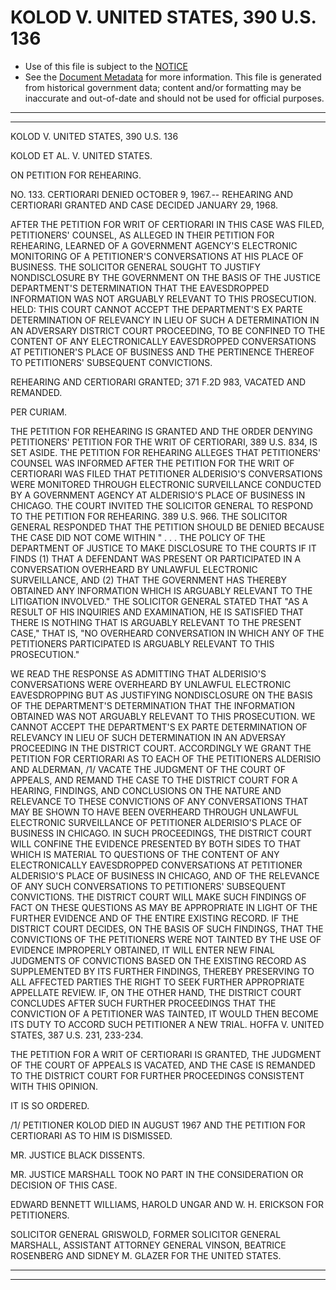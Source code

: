 ---
---

# KOLOD V. UNITED STATES, 390 U.S. 136

* Use of this file is subject to the [NOTICE](https://github.com/publicdocs/notice/blob/master/NOTICE)
* See the [Document Metadata](../../../) for more information.
  This file is generated from historical government data; content and/or formatting may be inaccurate and out-of-date and should not be used for official purposes.

----------
----------

KOLOD V. UNITED STATES, 390 U.S. 136

KOLOD ET AL. V. UNITED STATES.

ON PETITION FOR REHEARING.

NO. 133.  CERTIORARI DENIED OCTOBER 9, 1967.-- REHEARING AND CERTIORARI GRANTED AND CASE DECIDED JANUARY 29, 1968.

AFTER THE PETITION FOR WRIT OF CERTIORARI IN THIS CASE WAS FILED, PETITIONERS' COUNSEL, AS ALLEGED IN THEIR PETITION FOR REHEARING, LEARNED OF A GOVERNMENT AGENCY'S ELECTRONIC MONITORING OF A PETITIONER'S CONVERSATIONS AT HIS PLACE OF BUSINESS.  THE SOLICITOR GENERAL SOUGHT TO JUSTIFY NONDISCLOSURE BY THE GOVERNMENT ON THE BASIS OF THE JUSTICE DEPARTMENT'S DETERMINATION THAT THE EAVESDROPPED INFORMATION WAS NOT ARGUABLY RELEVANT TO THIS PROSECUTION.  HELD:  THIS COURT CANNOT ACCEPT THE DEPARTMENT'S EX PARTE DETERMINATION OF RELEVANCY IN LIEU OF SUCH A DETERMINATION IN AN ADVERSARY DISTRICT COURT PROCEEDING, TO BE CONFINED TO THE CONTENT OF ANY ELECTRONICALLY EAVESDROPPED CONVERSATIONS AT PETITIONER'S PLACE OF BUSINESS AND THE PERTINENCE THEREOF TO PETITIONERS' SUBSEQUENT CONVICTIONS.

REHEARING AND CERTIORARI GRANTED; 371 F.2D 983, VACATED AND REMANDED.

PER CURIAM.

THE PETITION FOR REHEARING IS GRANTED AND THE ORDER DENYING PETITIONERS' PETITION FOR THE WRIT OF CERTIORARI, 389 U.S. 834, IS SET ASIDE.  THE PETITION FOR REHEARING ALLEGES THAT PETITIONERS' COUNSEL WAS INFORMED AFTER THE PETITION FOR THE WRIT OF CERTIORARI WAS FILED THAT PETITIONER ALDERISIO'S CONVERSATIONS WERE MONITORED THROUGH ELECTRONIC SURVEILLANCE CONDUCTED BY A GOVERNMENT AGENCY AT ALDERISIO'S PLACE OF BUSINESS IN CHICAGO.  THE COURT INVITED THE SOLICITOR GENERAL TO RESPOND TO THE PETITION FOR REHEARING.  389 U.S. 966.  THE SOLICITOR GENERAL RESPONDED THAT THE PETITION SHOULD BE DENIED BECAUSE THE CASE DID NOT COME WITHIN " . . . THE POLICY OF THE DEPARTMENT OF JUSTICE TO MAKE DISCLOSURE TO THE COURTS IF IT FINDS (1) THAT A DEFENDANT WAS PRESENT OR PARTICIPATED IN A CONVERSATION OVERHEARD BY UNLAWFUL ELECTRONIC SURVEILLANCE, AND (2) THAT THE GOVERNMENT HAS THEREBY OBTAINED ANY INFORMATION WHICH IS ARGUABLY RELEVANT TO THE LITIGATION INVOLVED."  THE SOLICITOR GENERAL STATED THAT "AS A RESULT OF HIS INQUIRIES AND EXAMINATION, HE IS SATISFIED THAT THERE IS NOTHING THAT IS ARGUABLY RELEVANT TO THE PRESENT CASE,"  THAT IS, "NO OVERHEARD CONVERSATION IN WHICH ANY OF THE PETITIONERS PARTICIPATED IS ARGUABLY RELEVANT TO THIS PROSECUTION."

WE READ THE RESPONSE AS ADMITTING THAT ALDERISIO'S CONVERSATIONS WERE OVERHEARD BY UNLAWFUL ELECTRONIC EAVESDROPPING BUT AS JUSTIFYING NONDISCLOSURE ON THE BASIS OF THE DEPARTMENT'S DETERMINATION THAT THE INFORMATION OBTAINED WAS NOT ARGUABLY RELEVANT TO THIS PROSECUTION.  WE CANNOT ACCEPT THE DEPARTMENT'S EX PARTE DETERMINATION OF RELEVANCY IN LIEU OF SUCH DETERMINATION IN AN ADVERSAY PROCEEDING IN THE DISTRICT COURT.  ACCORDINGLY WE GRANT THE PETITION FOR CERTIORARI AS TO EACH OF THE PETITIONERS ALDERISIO AND ALDERMAN, /1/  VACATE THE JUDGMENT OF THE COURT OF APPEALS, AND REMAND THE CASE TO THE DISTRICT COURT FOR A HEARING, FINDINGS, AND CONCLUSIONS ON THE NATURE AND RELEVANCE TO THESE CONVICTIONS OF ANY CONVERSATIONS THAT MAY BE SHOWN TO HAVE BEEN OVERHEARD THROUGH UNLAWFUL ELECTRONIC SURVEILLANCE OF PETITIONER ALDERISIO'S PLACE OF BUSINESS IN CHICAGO.  IN SUCH PROCEEDINGS, THE DISTRICT COURT WILL CONFINE THE EVIDENCE PRESENTED BY BOTH SIDES TO THAT WHICH IS MATERIAL TO QUESTIONS OF THE CONTENT OF ANY ELECTRONICALLY EAVESDROPPED CONVERSATIONS AT PETITIONER ALDERISIO'S PLACE OF BUSINESS IN CHICAGO, AND OF THE RELEVANCE OF ANY SUCH CONVERSATIONS TO PETITIONERS' SUBSEQUENT CONVICTIONS.  THE DISTRICT COURT WILL MAKE SUCH FINDINGS OF FACT ON THESE QUESTIONS AS MAY BE APPROPRIATE IN LIGHT OF THE FURTHER EVIDENCE AND OF THE ENTIRE EXISTING RECORD.  IF THE DISTRICT COURT DECIDES, ON THE BASIS OF SUCH FINDINGS, THAT THE CONVICTIONS OF THE PETITIONERS WERE NOT TAINTED BY THE USE OF EVIDENCE IMPROPERLY OBTAINED, IT WILL ENTER NEW FINAL JUDGMENTS OF CONVICTIONS BASED ON THE EXISTING RECORD AS SUPPLEMENTED BY ITS FURTHER FINDINGS, THEREBY PRESERVING TO ALL AFFECTED PARTIES THE RIGHT TO SEEK FURTHER APPROPRIATE APPELLATE REVIEW.  IF, ON THE OTHER HAND, THE DISTRICT COURT CONCLUDES AFTER SUCH FURTHER PROCEEDINGS THAT THE CONVICTION OF A PETITIONER WAS TAINTED, IT WOULD THEN BECOME ITS DUTY TO ACCORD SUCH PETITIONER A NEW TRIAL.  HOFFA V. UNITED STATES, 387 U.S. 231, 233-234.

THE PETITION FOR A WRIT OF CERTIORARI IS GRANTED, THE JUDGMENT OF THE COURT OF APPEALS IS VACATED, AND THE CASE IS REMANDED TO THE DISTRICT COURT FOR FURTHER PROCEEDINGS CONSISTENT WITH THIS OPINION.

IT IS SO ORDERED.

/1/  PETITIONER KOLOD DIED IN AUGUST 1967 AND THE PETITION FOR CERTIORARI AS TO HIM IS DISMISSED.

MR. JUSTICE BLACK DISSENTS.

MR. JUSTICE MARSHALL TOOK NO PART IN THE CONSIDERATION OR DECISION OF THIS CASE.

EDWARD BENNETT WILLIAMS, HAROLD UNGAR AND W. H. ERICKSON FOR PETITIONERS.

SOLICITOR GENERAL GRISWOLD, FORMER SOLICITOR GENERAL MARSHALL, ASSISTANT ATTORNEY GENERAL VINSON, BEATRICE ROSENBERG AND SIDNEY M. GLAZER FOR THE UNITED STATES.


----------
----------

